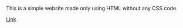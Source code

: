 This is a simple website made only using HTML without any CSS code.

<a href="josh-fernandez.github.io/odin-recipes">Link</a>